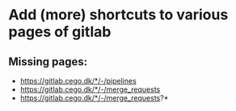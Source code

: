 # Add (more) shortcuts to various pages of gitlab

## Missing pages:
- https://gitlab.cego.dk/*/-/pipelines
- https://gitlab.cego.dk/*/-/merge_requests
- https://gitlab.cego.dk/*/-/merge_requests?*
